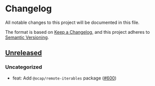 # Changelog

All notable changes to this project will be documented in this file.

The format is based on [Keep a Changelog](https://keepachangelog.com/en/1.0.0/),
and this project adheres to [Semantic Versioning](https://semver.org/spec/v2.0.0.html).

## [Unreleased]

### Uncategorized

- feat: Add `@ocap/remote-iterables` package ([#600](https://github.com/MetaMask/ocap-kernel/pull/600))

[Unreleased]: https://github.com/MetaMask/ocap-kernel/
